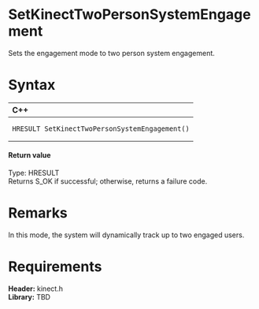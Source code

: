 SetKinectTwoPersonSystemEngagement  
==================================  

Sets the engagement mode to two person system engagement. <span id="syntaxSection"></span>

Syntax  
======  

<table>
<colgroup>
<col width="100%" />
</colgroup>
<thead>
<tr class="header">
<th align="left">C++</th>
</tr>
</thead>
<tbody>
<tr class="odd">
<td align="left"><pre><code>HRESULT SetKinectTwoPersonSystemEngagement()</code></pre></td>
</tr>
</tbody>
</table>

<span id="ID4EN"></span>
#### Return value  

Type: HRESULT  
Returns S\_OK if successful; otherwise, returns a failure code.  

<span id="remarks"></span>

Remarks  
=======  

In this mode, the system will dynamically track up to two engaged users.  

<span id="requirements"></span>

Requirements  
============  

**Header:** kinect.h  
**Library:** TBD  



<!--Please do not edit the data in the comment block below.-->
<!--
TOCTitle : SetKinectTwoPersonSystemEngagement
RLTitle : SetKinectTwoPersonSystemEngagement
KeywordK : SetKinectTwoPersonSystemEngagement
KeywordF : SetKinectTwoPersonSystemEngagement
KeywordF : Microsoft.Kinect.kinect.SetKinectTwoPersonSystemEngagement
KeywordA : M:Microsoft.Kinect.kinect.SetKinectTwoPersonSystemEngagement
AssetID : M:Microsoft.Kinect.kinect.SetKinectTwoPersonSystemEngagement
Locale : en-us
CommunityContent : 1
APIType : Managed
APILocation : 
APIName : Microsoft.Kinect.kinect.SetKinectTwoPersonSystemEngagement
TargetOS : Windows
TopicType : kbSyntax
DevLang : C++
DocSet : K4Wv2
ProjType : K4Wv2Proj
Technology : Kinect for Windows
Product : Kinect for Windows SDK v2
productversion : 20
-->

